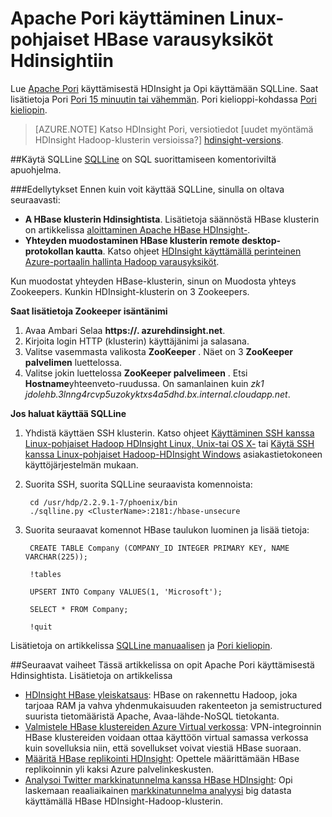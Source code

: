 <properties 
   pageTitle="Käytä Apache Pori ja SQuirreL HDInsight | Microsoft Azure" 
   description="Katso, miten Apache Pori käyttäminen HDInsight ja asentaminen ja työaseman muodostaa HBase-klusterin HDInsight-SQuirreL määrittämistä." 
   services="hdinsight" 
   documentationCenter="" 
   authors="mumian" 
   manager="jhubbard" 
   editor="cgronlun"/>

<tags
   ms.service="hdinsight"
   ms.devlang="na"
   ms.topic="article"
   ms.tgt_pltfrm="na"
   ms.workload="big-data" 
   ms.date="09/02/2016"
   ms.author="jgao"/>

# <a name="use-apache-phoenix-with-linux-based-hbase-clusters-in-hdinsight"></a>Apache Pori käyttäminen Linux-pohjaiset HBase varausyksiköt Hdinsightiin  

Lue [Apache Pori](http://phoenix.apache.org/) käyttämisestä HDInsight ja Opi käyttämään SQLLine. Saat lisätietoja Pori [Pori 15 minuutin tai vähemmän](http://phoenix.apache.org/Phoenix-in-15-minutes-or-less.html). Pori kielioppi-kohdassa [Pori kieliopin](http://phoenix.apache.org/language/index.html).

>[AZURE.NOTE] Katso HDInsight Pori, versiotiedot [uudet myöntämä HDInsight Hadoop-klusterin versioissa?] [hdinsight-versions].

##<a name="use-sqlline"></a>Käytä SQLLine
[SQLLine](http://sqlline.sourceforge.net/) on SQL suorittamiseen komentoriviltä apuohjelma. 

###<a name="prerequisites"></a>Edellytykset
Ennen kuin voit käyttää SQLLine, sinulla on oltava seuraavasti:

- **A HBase klusterin Hdinsightista**. Lisätietoja säännöstä HBase klusterin on artikkelissa [aloittaminen Apache HBase HDInsight-][hdinsight-hbase-get-started].
- **Yhteyden muodostaminen HBase klusterin remote desktop-protokollan kautta**. Katso ohjeet [HDInsight käyttämällä perinteinen Azure-portaalin hallinta Hadoop varausyksiköt][hdinsight-manage-portal].


Kun muodostat yhteyden HBase-klusterin, sinun on Muodosta yhteys Zookeepers. Kunkin HDInsight-klusterin on 3 Zookeepers. 

**Saat lisätietoja Zookeeper isäntänimi**

1. Avaa Ambari Selaa **https://<ClusterName>. azurehdinsight.net**.
2. Kirjoita login HTTP (klusterin) käyttäjänimi ja salasana.
3. Valitse vasemmasta valikosta **ZooKeeper** . Näet on 3 **ZooKeeper palvelimen** luettelossa.
4. Valitse jokin luettelossa **ZooKeeper palvelimeen** . Etsi **Hostname**yhteenveto-ruudussa. On samanlainen kuin *zk1 jdolehb.3lnng4rcvp5uzokyktxs4a5dhd.bx.internal.cloudapp.net*.

**Jos haluat käyttää SQLLine**

1. Yhdistä käyttäen SSH klusterin. Katso ohjeet [Käyttäminen SSH kanssa Linux-pohjaiset Hadoop HDInsight Linux, Unix-tai OS X-](hdinsight-hadoop-linux-use-ssh-unix.md) tai [Käytä SSH kanssa Linux-pohjaiset Hadoop-HDInsight Windows](hdinsight-hadoop-linux-use-ssh-windows.md) asiakastietokoneen käyttöjärjestelmän mukaan.

2. Suorita SSH, suorita SQLLine seuraavista komennoista:

        cd /usr/hdp/2.2.9.1-7/phoenix/bin
        ./sqlline.py <ClusterName>:2181:/hbase-unsecure

2. Suorita seuraavat komennot HBase taulukon luominen ja lisää tietoja:

        CREATE TABLE Company (COMPANY_ID INTEGER PRIMARY KEY, NAME VARCHAR(225));
    
        !tables
        
        UPSERT INTO Company VALUES(1, 'Microsoft');
        
        SELECT * FROM Company;
        
        !quit

Lisätietoja on artikkelissa [SQLLine manuaalisen](http://sqlline.sourceforge.net/#manual) ja [Pori kieliopin](http://phoenix.apache.org/language/index.html).


 
##<a name="next-steps"></a>Seuraavat vaiheet
Tässä artikkelissa on opit Apache Pori käyttämisestä Hdinsightista.  Lisätietoja on artikkelissa

- [HDInsight HBase yleiskatsaus][hdinsight-hbase-overview]: HBase on rakennettu Hadoop, joka tarjoaa RAM ja vahva yhdenmukaisuuden rakenteeton ja semistructured suurista tietomääristä Apache, Avaa-lähde-NoSQL tietokanta.
- [Valmistele HBase klustereiden Azure Virtual verkossa][hdinsight-hbase-provision-vnet]: VPN-integroinnin HBase klustereiden voidaan ottaa käyttöön virtual samassa verkossa kuin sovelluksia niin, että sovellukset voivat viestiä HBase suoraan.
- [Määritä HBase replikointi HDInsight](hdinsight-hbase-geo-replication.md): Opettele määrittämään HBase replikoinnin yli kaksi Azure palvelinkeskusten. 
- [Analysoi Twitter markkinatunnelma kanssa HBase HDInsight][hbase-twitter-sentiment]: Opi laskemaan reaaliaikainen [markkinatunnelma analyysi](http://en.wikipedia.org/wiki/Sentiment_analysis) big datasta käyttämällä HBase HDInsight-Hadoop-klusterin.

[azure-portal]: https://portal.azure.com
[vnet-point-to-site-connectivity]: https://msdn.microsoft.com/library/azure/09926218-92ab-4f43-aa99-83ab4d355555#BKMK_VNETPT

[hdinsight-versions]: hdinsight-component-versioning.md
[hdinsight-hbase-get-started]: hdinsight-hbase-tutorial-get-started.md
[hdinsight-manage-portal]: hdinsight-administer-use-management-portal.md#connect-to-hdinsight-clusters-by-using-rdp
[hdinsight-hbase-provision-vnet]: hdinsight-hbase-provision-vnet.md
[hdinsight-hbase-overview]: hdinsight-hbase-overview.md
[hbase-twitter-sentiment]: hdinsight-hbase-analyze-twitter-sentiment.md

[hdinsight-hbase-phoenix-sqlline]: ./media/hdinsight-hbase-phoenix-squirrel/hdinsight-hbase-phoenix-sqlline.png
[img-certificate]: ./media/hdinsight-hbase-phoenix-squirrel/hdinsight-hbase-vpn-certificate.png
[img-vnet-diagram]: ./media/hdinsight-hbase-phoenix-squirrel/hdinsight-hbase-vnet-point-to-site.png
[img-squirrel-driver]: ./media/hdinsight-hbase-phoenix-squirrel/hdinsight-hbase-squirrel-driver.png
[img-squirrel-alias]: ./media/hdinsight-hbase-phoenix-squirrel/hdinsight-hbase-squirrel-alias.png
[img-squirrel]: ./media/hdinsight-hbase-phoenix-squirrel/hdinsight-hbase-squirrel.png
[img-squirrel-sql]: ./media/hdinsight-hbase-phoenix-squirrel/hdinsight-hbase-squirrel-sql.png


 
